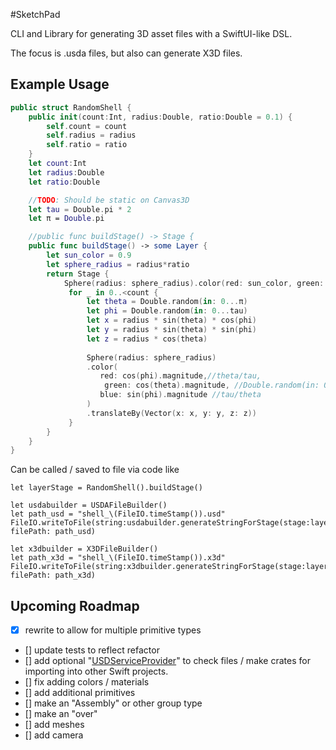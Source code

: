 #SketchPad

CLI and Library for generating 3D asset files with a SwiftUI-like DSL.


The focus is .usda files, but also can generate X3D files.

## Example Usage

```swift
public struct RandomShell {
    public init(count:Int, radius:Double, ratio:Double = 0.1) {
        self.count = count
        self.radius = radius
        self.ratio = ratio
    }
    let count:Int
    let radius:Double
    let ratio:Double

    //TODO: Should be static on Canvas3D
    let tau = Double.pi * 2
    let π = Double.pi

    //public func buildStage() -> Stage {
    public func buildStage() -> some Layer {
        let sun_color = 0.9
        let sphere_radius = radius*ratio
        return Stage {
            Sphere(radius: sphere_radius).color(red: sun_color, green: sun_color, blue: sun_color)
             for _ in 0..<count {
                 let theta = Double.random(in: 0...π)
                 let phi = Double.random(in: 0...tau)
                 let x = radius * sin(theta) * cos(phi)
                 let y = radius * sin(theta) * sin(phi)
                 let z = radius * cos(theta)
                 
                 Sphere(radius: sphere_radius)
                 .color(
                    red: cos(phi).magnitude,//theta/tau,
                     green: cos(theta).magnitude, //Double.random(in: 0...1),
                    blue: sin(phi).magnitude //tau/theta
                 )
                 .translateBy(Vector(x: x, y: y, z: z))
             }
        }
    }
}
```

Can be called / saved to file via code like 

```
let layerStage = RandomShell().buildStage()

let usdabuilder = USDAFileBuilder()
let path_usd = "shell_\(FileIO.timeStamp()).usd"
FileIO.writeToFile(string:usdabuilder.generateStringForStage(stage:layerStage), filePath: path_usd)

let x3dbuilder = X3DFileBuilder()
let path_x3d = "shell_\(FileIO.timeStamp()).x3d"
FileIO.writeToFile(string:x3dbuilder.generateStringForStage(stage:layerStage), filePath: path_x3d)
```

## Upcoming Roadmap
- [x] rewrite to allow for multiple primitive types
- [] update tests to reflect refactor
- [] add optional "[USDServiceProvider](https://github.com/carlynorama/USDServiceProvider)" to check files / make crates for importing into other Swift projects.  
- [] fix adding colors / materials
- [] add additional primitives
- [] make an "Assembly" or other group type
- [] make an "over" 
- [] add meshes
- [] add camera




